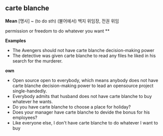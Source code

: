 carte blanche
------------

**Mean**
[명사] ~ (to do sth) (불어에서) 백지 위임장, 전권 위임

permission or freedom to do whatever you want
**


**Examples**

- The Avengers should not have carte blanche decision-making power
- The detective was given carte blanche to read any files he liked in his search for the murderer. 


**own**

- Open source open to everybody, which means anybody does not have carte blanche decision-making power to lead an opensource project single-handedly.
- Everybody admits that husband does not have carte blanche to buy whatever he wants.
- Do you have carte blanche to choose a place for holiday?
- Does your manager have carte blanche to devide the bonus for his employees?
- Like everyone else, I don't have carte blanche to do whatever I want to buy
